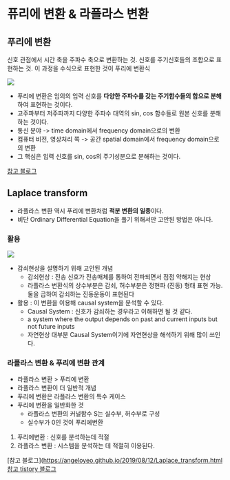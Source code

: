 # 퓨리에 변환 & 라플라스 변환

## 푸리에 변환

신호 관점에서 시간 축을 주파수 축으로 변환하는 것. 신호를 주기신호들의 조합으로 표현하는 것. 이 과정을 수식으로 표현한 것이 푸리에 변환식

![](https://t1.daumcdn.net/cfile/tistory/9967FA3359B63D8122)

- 푸리에 변환은 임의의 입력 신호를 **다양한 주파수를 갖는 주기함수들의 합으로 분해**하여 표현하는 것이다.
- 고주파부터 저주파까지 다양한 주파수 대역의 sin, cos 함수들로 원본 신호를 분해하는 것이다.
- 통신 분야 ->  time domain에서 frequency domain으로의 변환
- 컴퓨터 비전, 영상처리 쪽 -> 공간 spatial domain에서 frequency domain으로의 변환
- 그 핵심은 입력 신호를 sin, cos의 주기성분으로 분해하는 것이다.

[참고 블로그](https://darkpgmr.tistory.com/171)

## Laplace transform 

- 라플라스 변환 역시 푸리에 변환처럼 **적분 변환의 일종**이다.
- 비단 Ordinary Differential Equation을 풀기 위해서만 고안된 방법은 아니다.

### 활용

![](https://upload.wikimedia.org/wikipedia/commons/thumb/2/25/DampedSine.png/525px-DampedSine.png)

- 감쇠현상을 설명하기 위해 고안된 개념
	- 감쇠현상 : 전송 신호가 전송매체를 통하여 전파되면서 점점 약해지는 현상
	- 라플라스 변환식의 상수부분은 감쇠,  허수부분은 정현파 (진동) 형태 표현 가능. 둘을 곱하여 감쇠하는 진동운동이 표현된다
- 활용 : 이 변환을 이용해 causal system을 분석할 수 있다.
	- Causal System : 신호가 감쇠하는 경우라고 이해하면 될 것 같다.
	- a system where the output depends on past and current inputs but not future inputs
	- 자연현상 대부분 Causal System이기에 자연현상을 해석하기 위해 많이 쓰인다.

### 라플라스 변환 & 푸리에 변환 관계

- 라플라스 변환 > 푸리에 변환
- 라플라스 변환이 더 일반적 개념
- 푸리에 변환은 라플라스 변환의 특수 케이스
- 푸리에 변환을 일반화한 것
	- 라플라스 변환의 커널함수 S는 실수부, 허수부로 구성
	- 실수부가 0인 것이 푸리에변환

1. 푸리에변환 : 신호를 분석하는데 적절
2. 라플라스 변환 : 시스템을 분석하는 데 적절히 이용된다.

[참고 블로그](https://angeloyeo.github.io/2019/08/12/Laplace_transform.html
[참고 tistory 블로그](https://kkhipp.tistory.com/4)
